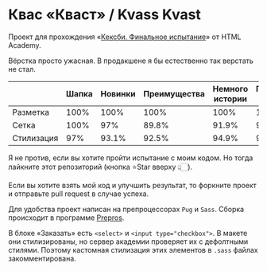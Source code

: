 # Квас «Кваст» / Kvass Kvast

Проект для прохождения «[Кексби. Финальное испытание](https://htmlacademy.ru/courses/345)» от HTML Academy.

Вёрстка просто ужасная. В продакшене я бы естественно так верстать не стал.

|            | Шапка | Новинки | Преимущества | Немного истории | Пресса о нас | Ассортимент | Заказать | Подвал |
| ---------- | ----- | ------- | ------------ | --------------- | ------------ | ----------- | -------- | ------ |
| Разметка   | 100%  | 100%    | 100%         | 100%            | 100%         | 100%        | 100%     | 100%   |
| Сетка      | 100%  | 97%   | 89.8%        | 91.9%           | 98.3%        | 95.2%       | 95.1%      | 92.6%  |
| Стилизация | 97% | 93.1%     | 92.5%        | 94.9%           | 96.3%        | 94.1%       | 93.9%    | 95.5%    |

Я не против, если вы хотите пройти испытание с моим кодом. Но тогда лайкните этот репозиторий (кнопка ⭐Star вверху 👆🏻).

Если вы хотите взять мой код и улучшить результат, то форкните проект и отправьте pull request в случае успеха. 

Для удобства проект написан на препроцессорах `Pug` и `Sass`.  Сборка происходит в программе [Prepros](https://prepros.io/).

В блоке «Заказать» есть `<select>` и `<input type="checkbox">`. В макете они стилизированы, но сервер академии проверяет их с дефолтными стилями. Поэтому кастомная стилизация этих элементов в `.sass` файлах закомментирована. 
